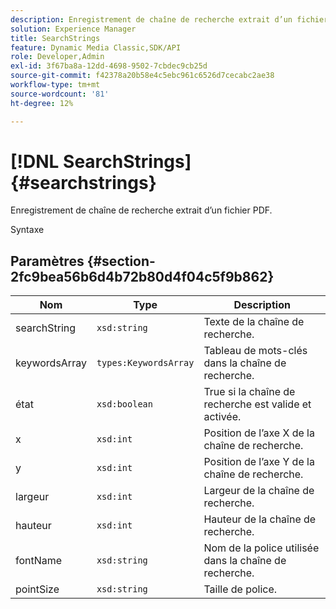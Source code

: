 ```yaml
---
description: Enregistrement de chaîne de recherche extrait d’un fichier PDF.
solution: Experience Manager
title: SearchStrings
feature: Dynamic Media Classic,SDK/API
role: Developer,Admin
exl-id: 3f67ba8a-12dd-4698-9502-7cbdec9cb25d
source-git-commit: f42378a20b58e4c5ebc961c6526d7cecabc2ae38
workflow-type: tm+mt
source-wordcount: '81'
ht-degree: 12%

---
```


# [!DNL SearchStrings]{#searchstrings}

Enregistrement de chaîne de recherche extrait d’un fichier PDF.

Syntaxe

## Paramètres {#section-2fc9bea56b6d4b72b80d4f04c5f9b862}

| Nom | Type | Description |
|---|---|---|
| searchString | `xsd:string` | Texte de la chaîne de recherche. |
| keywordsArray | `types:KeywordsArray` | Tableau de mots-clés dans la chaîne de recherche. |
| état | `xsd:boolean` | True si la chaîne de recherche est valide et activée. |
| x | `xsd:int` | Position de l’axe X de la chaîne de recherche. |
| y | `xsd:int` | Position de l’axe Y de la chaîne de recherche. |
| largeur | `xsd:int` | Largeur de la chaîne de recherche. |
| hauteur | `xsd:int` | Hauteur de la chaîne de recherche. |
| fontName | `xsd:string` | Nom de la police utilisée dans la chaîne de recherche. |
| pointSize | `xsd:string` | Taille de police. |

